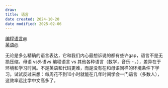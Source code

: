 ```yaml
---
draw:
title: 语言
date created: 2024-10-20
date modified: 2025-02-06
---
```


[编程语言@](编程语言@.md)  
[英语@](英语@.md)

无论是多么精确的语言表达，它和我们内心最想诉说的都有些许gap，语言不是无损压缩。母语 vs外语vs 编程语言 vs 其他各种语言（数学，音乐⋯。），差异在于环境和学习时间。不是英语和代码更难，而是没有在和母语同样的环境条件下学习。试试反过来想：每周花不到10小时就能在几年时间学会一门语言（多数人），这效率远比学中文高多了。
